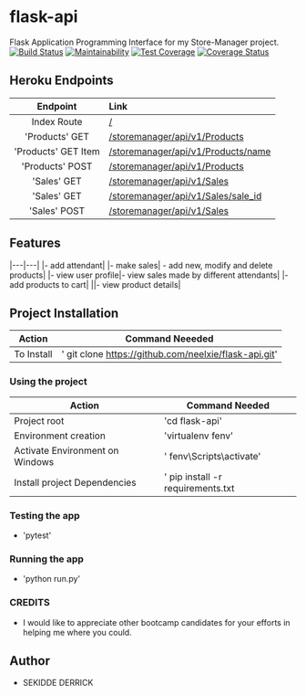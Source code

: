 # flask-api
Flask Application Programming Interface for my Store-Manager project.
[![Build Status](https://travis-ci.org/neelxie/flask-api.svg?branch=develop)](https://travis-ci.org/neelxie/flask-api) 
[![Maintainability](https://api.codeclimate.com/v1/badges/c1159a79ad17c21bb8f4/maintainability)](https://codeclimate.com/github/neelxie/flask-api/maintainability)
[![Test Coverage](https://api.codeclimate.com/v1/badges/c1159a79ad17c21bb8f4/test_coverage)](https://codeclimate.com/github/neelxie/flask-api/test_coverage)
[![Coverage Status](https://coveralls.io/repos/github/neelxie/flask-api/badge.svg?branch=develop)](https://coveralls.io/github/neelxie/flask-api?branch=develop)


## Heroku Endpoints
|Endpoint|Link|
|:---:|:---|
|Index Route|[/](https://mystoremanager-api.herokuapp.com)|
|'Products' GET|[/storemanager/api/v1/Products](https://mystoremanager-api.herokuapp.com/storemanager/api/v1/Products)|
|'Products' GET Item|[/storemanager/api/v1/Products/name](https://mystoremanager-api.herokuapp.com/storemanager/api/v1/Products/soaks)|
|'Products' POST|[/storemanager/api/v1/Products](https://mystoremanager-api.herokuapp.com/storemanager/api/v1/Products)|
|'Sales' GET |[/storemanager/api/v1/Sales](https://mystoremanager-api.herokuapp.com/storemanager/api/v1/Sales)|
|'Sales' GET |[/storemanager/api/v1/Sales/sale_id](https://mystoremanager-api.herokuapp.com/storemanager/api/v1/Sales/1)|
|'Sales' POST |[/storemanager/api/v1/Sales](https://mystoremanager-api.herokuapp.com/storemanager/api/v1/Sales)|


## Features
 |---|---|
 |- add attendant|
 |- make sales| - add new, modify and delete products|
 |- view user profile|- view sales made by different attendants|
 |- add products to cart|
 ||- view product details|
 

## Project Installation
|Action|Command Neeeded|
|---|---|
|To Install|' git clone https://github.com/neelxie/flask-api.git'|

### Using the project
|Action|Command Needed|
|---|---|
|Project root| 'cd flask-api'|
|Environment creation| 'virtualenv fenv'
|Activate Environment on Windows|' fenv\Scripts\activate'
|Install project Dependencies|' pip install -r requirements.txt|

### Testing the app
- 'pytest' 

### Running the app

- 'python run.py'

### CREDITS
- I would like to appreciate other bootcamp candidates for your efforts in helping me where you could.
## Author
- SEKIDDE DERRICK
